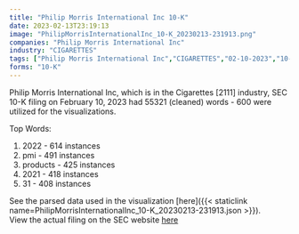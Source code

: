 ```yaml
---
title: "Philip Morris International Inc 10-K"
date: 2023-02-13T23:19:13
image: "PhilipMorrisInternationalInc_10-K_20230213-231913.png"
companies: "Philip Morris International Inc"
industry: "CIGARETTES"
tags: ["Philip Morris International Inc","CIGARETTES","02-10-2023","10-K"]
forms: "10-K"
---
```

Philip Morris International Inc, which is in the Cigarettes [2111] industry, SEC 10-K filing on February 10, 2023 had 55321 (cleaned) words - 600 were utilized for the visualizations.

Top Words:
1. 2022 - 614 instances
2. pmi - 491 instances
3. products - 425 instances
4. 2021 - 418 instances
5. 31 - 408 instances


See the parsed data used in the visualization [here]({{< staticlink name=PhilipMorrisInternationalInc_10-K_20230213-231913.json >}}).  
View the actual filing on the SEC website [here](https://www.sec.gov/Archives/edgar/data/1413329/0001413329-23-000025.txt)